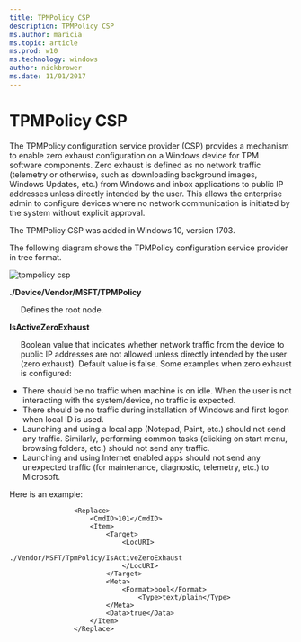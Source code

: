 ```yaml
---
title: TPMPolicy CSP
description: TPMPolicy CSP
ms.author: maricia
ms.topic: article
ms.prod: w10
ms.technology: windows
author: nickbrower
ms.date: 11/01/2017
---
```


# TPMPolicy CSP


The TPMPolicy configuration service provider (CSP) provides a mechanism to enable zero exhaust configuration on a Windows device for TPM software components. Zero exhaust is defined as no network traffic (telemetry or otherwise, such as downloading background images, Windows Updates, etc.) from Windows and inbox applications to public IP addresses unless directly intended by the user. This allows the enterprise admin to configure devices where no network communication is initiated by the system without explicit approval.

The TPMPolicy CSP was added in Windows 10, version 1703.

The following diagram shows the TPMPolicy configuration service provider in tree format.

![tpmpolicy csp](images/provisioning-csp-tpmpolicy.png)

<a href="" id="--device-vendor-msft-tpmpolicy"></a>**./Device/Vendor/MSFT/TPMPolicy**  
<p style="margin-left: 20px">Defines the root node.</p>

<a href="" id="isactivezeroexhaust"></a>**IsActiveZeroExhaust**  
<p style="margin-left: 20px">Boolean value that indicates whether network traffic from the device to public IP addresses are not allowed unless directly intended by the user (zero exhaust). Default value is false. Some examples when zero exhaust is configured:</p>

<ul>
<li>There should be no traffic when machine is on idle. When the user is not interacting with the system/device, no traffic is expected. </li>
<li>There should be no traffic during installation of Windows and first logon when local ID is used.</li>
<li>Launching and using a local app (Notepad, Paint, etc.) should not send any traffic. Similarly, performing common tasks (clicking on start menu, browsing folders, etc.) should not send any traffic.</li>
<li>Launching and using Internet enabled apps should not send any unexpected traffic (for maintenance, diagnostic, telemetry, etc.) to Microsoft.</li>
</ul>

Here is an example:

``` syntax
                <Replace>
                    <CmdID>101</CmdID>
                    <Item>
                        <Target>
                            <LocURI>
                                ./Vendor/MSFT/TpmPolicy/IsActiveZeroExhaust
                            </LocURI>
                        </Target>
                        <Meta>
                            <Format>bool</Format>
                                <Type>text/plain</Type>
                        </Meta>
                        <Data>true</Data>
                    </Item>
                </Replace>
```